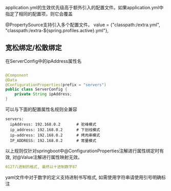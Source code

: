 application.yml的生效优先级高于额外引入的配置文件。如果application.yml中指定了相同的配置项，则它会覆盖

@PropertySource支持引入多个配置文件。
value = {"classpath:/extra.yml", "classpath:/extra-${spring.profiles.active}.yml"},

## 宽松绑定/松散绑定

在ServerConfig中的ipAddress属性名

```JAVA

@Component
@Data
@ConfigurationProperties(prefix = "servers")
public class ServerConfig {
    private String ipAddress;
}
```

可以与下面的配置属性名规则全兼容

```YML
servers:
  ipAddress: 192.168.0.2       # 驼峰模式
  ip_address: 192.168.0.2      # 下划线模式
  ip-address: 192.168.0.2      # 烤肉串模式
  IP_ADDRESS: 192.168.0.2      # 常量模式
```

以上规则仅针对springboot中@ConfigurationProperties注解进行属性绑定时有效, 对@Value注解进行属性映射无效。

````yaml
0127八进制的格式, 最终以十进制数字87
````

yaml文件中对于数字的定义支持进制书写格式, 如需使用字符串请使用引号明确标注